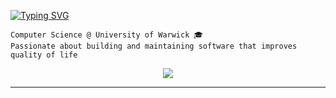 [![Typing SVG](https://readme-typing-svg.demolab.com?font=Fira+Code&size=25&pause=1000&color=F79A42&width=435&lines=Hey%2C+I'm+Jakub+%F0%9F%91%8B)](https://git.io/typing-svg)

```
Computer Science @ University of Warwick 🎓
Passionate about building and maintaining software that improves quality of life
```
</div>

<p align="center">
  <img src="https://img.shields.io/badge/matrix-000000?style=for-the-badge&logo=Matrix&logoColor=white"/>
  
</p>

---

